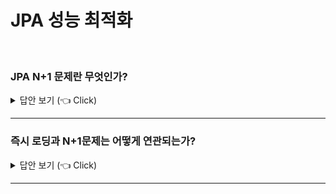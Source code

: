 # JPA 성능 최적화  
<br>

### JPA N+1 문제란 무엇인가?

<details>
   <summary> 답안 보기 (👈 Click)</summary>
[참고: 자바 ORM 표준 JPA 프로그래밍] 
  
+ JPA로 애플리케이션을 개발할 때, 성능상 가장 주의해야 하는 것이 N+1문제입니다. <br> 
  
  ```
  @Entity
  public class Member{
  
    @Id @GeneratedValue
    private Long id;
  
    @OneToMany(mappedBy = "member", fetch = FetchType.EAGER)
    private List<Order> orders = new ArrayList<Order>(); 
  
  }
   
  @Entity
  @Table(name = "ORDERS")
  public class Order{
  
   @Id @GeneratedValue
   private Long id;
  
   @ManyToOne
   private Member member;
  ```
  
 회원과 주문 정보는 1:N, N:1 양방향 연관관계입니다. <br> 
 그리고 회원이 참조하는 주문정보인 Member.orders를 즉시 로딩으로 설정했습니다. <br>   
   
</details>

-----------------------
  
 ### 즉시 로딩과 N+1문제는 어떻게 연관되는가?

<details>
   <summary> 답안 보기 (👈 Click)</summary>
<br />
[참고: 자바 ORM 표준 JPA 프로그래밍] 
 
+ 특정 회원 하나를 em.find() 메소드로 조회하면, 즉시 로딩으로 설정한 주문정보도 함께 조회합니다. <br>
  ```
   em.find(Member.class, id); 
  ```
  실행된 SQL은 다음과 같습니다. 
  ```
   SELECT M.*, O.*
   FROM
     MEMBER M 
   OUTER JOIN ORDERS O ON M.ID = O.MEMBER_ID
  ```
  여기서 함께 조회하는 방법이 중요한데, SQL을 두 번 실행하는 것이 아니라 조인을 사용해서 한 번의 SQL로 회원과 주문정보를 함께 조회합니다. <br> 
  여기까지만 보면 즉시 로딩이 상당히 좋아보입니다. <br> 
  문제는 JPQL을 사용할 때 발생합니다. <br> 
  다음 코드를 봅시다. <br> 
  
  ```
  List<Member> members = em.createQuery("select m from Member m", Member.class).getResultList(); 
  ```
  
  JPQL을 실행하면 JPA는 이것을 분석해서 SQL을 생성합니다. <br> 
  이 때는, 즉시 로딩과 지연 로딩에 대해서 전혀 신경 쓰지 않고, JPQL만 사용해서 SQL을 생성합니다. <br> 
  따라서 다음과 같은 SQL이 실행됩니다. <br> 
  ```
    SELECT * FROM MEMBER;
  ```
  SQL의 실행 결과로 먼저 회원 엔티티를 애플리케이션에 로딩합니다. <br> 
  그런데 회원 엔티티와 연관된 주문 컬렉션이 즉시 로딩으로 설정되어 있으므로, <br> 
  JPA는 주문 컬렉션을 즉시 로딩하려고 다음 SQL을 추가로 실행합니다. <br> 
  ```
    SELECT * FROM ORDERS WHERE MEMBER_ID=?
  ```
  조회된 회원이 하나면 이렇게 총 2번의 SQL을 실행하지만, 조회된 회원이 5명이라면 어떻게 될까? <br> 
  
  ```
   SELECT * FROM MEMBER;
   SELECT * FROM ORDERS WHERE MEMBER_ID = 1; // 회원과 연관된 주문
   SELECT * FROM ORDERS WHERE MEMBER_ID = 2; // 회원과 연관된 주문
   SELECT * FROM ORDERS WHERE MEMBER_ID = 3; // 회원과 연관된 주문
   SELECT * FROM ORDERS WHERE MEMBER_ID = 4; // 회원과 연관된 주문
   SELECT * FROM ORDERS WHERE MEMBER_ID = 5; // 회원과 연관된 주문
  ```
  먼저 회원 조회 SQL로 5명의 회원 엔티티를 조회했습니다. <br> 
  그리고 조회한 각각의 회원 엔티티와 연관된 주문 컬렉션을 즉시 조회하려고 <br>
  총 5번의 SQL을 추가로 실행했습니다. <br> 
  이처럼 처음 실행한 SQL의 결과 수만큼 추가로 SQL을 실행하는 것을 N+1문제라 합니다. <br> 
  즉시 로딩은 JPQL을 실행할 때 N+1문제가 발생할 수 있습니다. 
  
</details>

----------------------- 
